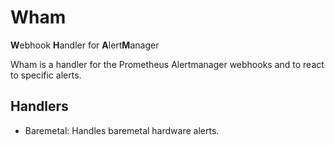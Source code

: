 # Wham
**W**ebhook **H**andler for **A**lert**M**anager

Wham is a handler for the Prometheus Alertmanager webhooks and to react to specific alerts.


## Handlers

- Baremetal: Handles baremetal hardware alerts.
